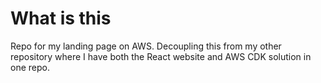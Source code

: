 # What is this

Repo for my landing page on AWS. Decoupling this from my other repository where I have both the React website and AWS CDK solution in one repo.
